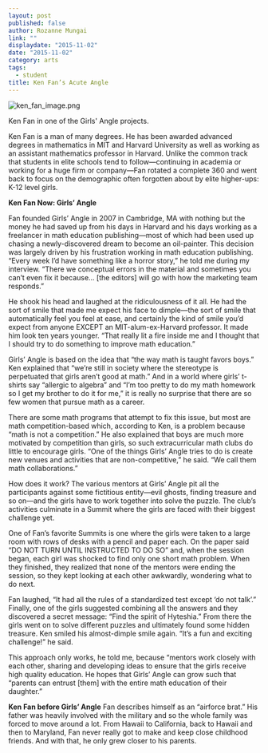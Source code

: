 ```yaml
---
layout: post
published: false
author: Rozanne Mungai
link: ""
displaydate: "2015-11-02"
date: "2015-11-02"
category: arts
tags: 
  - student
title: Ken Fan’s Acute Angle
---
```




![ken_fan_image.png]({{site.baseurl}}/assets/ken_fan_image.png)

Ken Fan in one of the Girls' Angle projects.



Ken Fan is a man of many degrees. He has been awarded advanced degrees in mathematics in MIT and Harvard University as well as working as an assistant mathematics professor in Harvard. Unlike the common track that students in elite schools tend to follow—continuing in academia or working for a huge firm or company—Fan rotated a complete 360 and went back to focus on the demographic often forgotten about by elite higher-ups: K-12 level girls.

**Ken Fan Now: Girls’ Angle**

Fan founded Girls’ Angle in 2007 in Cambridge, MA with nothing but the money he had saved up from his days in Harvard and his days working as a freelancer in math education publishing—most of which had been used up chasing a newly-discovered dream to become an oil-painter.  This decision was largely driven by his frustration working in math education publishing. “Every week I’d have something like a horror story,” he told me during my interview. “There we conceptual errors in the material and sometimes you can’t even fix it because… [the editors] will go with how the marketing team responds.” 

He shook his head and laughed at the ridiculousness of it all. He had the sort of smile that made me expect his face to dimple—the sort of smile that automatically feel you feel at ease, and certainly the kind of smile you’d expect from anyone EXCEPT an MIT-alum-ex-Harvard professor. It made him look ten years younger. “That really lit a fire inside me and I thought that I should try to do something to improve math education.” 

Girls’ Angle is based on the idea that “the way math is taught favors boys.” Ken explained that “we’re still in society where the stereotype is perpetuated that girls aren’t good at math.” And in a world where girls’ t-shirts say “allergic to algebra” and “I’m too pretty to do my math homework so I get my brother to do it for me,” it is really no surprise that there are so few women that pursue math as a career.

There are some math programs that attempt to fix this issue, but most are math competition-based which, according to Ken, is a problem because “math is not a competition.” He also explained that boys are much more motivated by competition than girls, so such extracurricular math clubs do little to encourage girls. “One of the things Girls’ Angle tries to do is create new venues and activities that are non-competitive,” he said. “We call them math collaborations.” 

How does it work? The various mentors at Girls’ Angle pit all the participants against some fictitious entity—evil ghosts, finding treasure and so on—and the girls have to work together into solve the puzzle. The club’s activities culminate in a Summit where the girls are faced with their biggest challenge yet. 

One of Fan’s favorite Summits is one where the girls were taken to a large room with rows of desks with a pencil and paper each. On the paper said “DO NOT TURN UNTIL INSTRUCTED TO DO SO” and, when the session began, each girl was shocked to find only one short math problem. When they finished, they realized that none of the mentors were ending the session, so they kept looking at each other awkwardly, wondering what to do next. 

Fan laughed, “It had all the rules of a standardized test except ‘do not talk’.” Finally, one of the girls suggested combining all the answers and they discovered a secret message: “Find the spirit of Hyteshia.” 
From there the girls went on to solve different puzzles and ultimately found some hidden treasure. Ken smiled his almost-dimple smile again. “It’s a fun and exciting challenge!”  he said.

This approach only works, he told me, because “mentors work closely with each other, sharing and developing ideas to ensure that the girls receive high quality education. He hopes that Girls’ Angle can grow such that “parents can entrust [them] with the entire math education of their daughter.”

**Ken Fan before Girls’ Angle**
Fan describes himself as an “airforce brat.” His father was heavily involved with the military and so the whole family was forced to move around a lot. From Hawaii to California, back to Hawaii and then to Maryland, Fan never really got to make and keep close childhood friends. And with that, he only grew closer to his parents.

